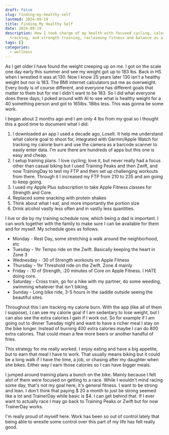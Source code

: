 ```yaml
---
draft: false
slug: finding-my-healthy-self
lastmod: 2024-09-19
title: Finding My Healthy Self
date: 2024-09-19
description: How I took charge of my health with focused cycling, calorie
  tracking, and strength training, reclaiming fitness and balance as a busy dad
tags: []
categories:
  - wellness
---
```


As I get older I have found the weight creeping up on me. I got on the scale one day early this summer and see my weight got up to 183 lbs. Back in HS when I wrestled it was at 130. Now I know 25 years later 130 isn't a healthy weight but nor is 183. The BMI internet calculators put me as overweight.  Every body is of course different, and everyone has different goals that matter to them but for me I didn't want to be 183. So I did what everyone does these days; I poked around with AI to see what is healthy weight for a 40 something person and got to 165lbs. 18lbs less. This was gonna be some work.

I began about 2 months ago and I am only 4 lbs from my goal so I thought this a good time to document what I did: 

1. I downloaded an app I used a decade ago, LoseIt. It help me understand what calorie goal to shoot for, integrated with Garmin/Apple Watch for tracking my calorie burn and use the camera as a barcode scanner to easily enter data. I'm sure there are hundreds of apps but this one is easy and cheap.
2. I setup training plans. I love cycling; love it, but never really had a focus other than casual biking but I used Training Peaks and then Zwift, and now TrainingDay to test my FTP and then set up challenging workouts from there. Through it I increased my FTP from 210 to 235 and am going to keep going.
3. I used my Apple Plus subscription to take Apple Fitness classes for Strength and Core.
4. Replaced some snacking with protein shakes
5. Think about what I eat, and more importantly the portion size
6. Drink alcohol vastly less often and in vastly less quantities. 

I live or die by my training schedule now, which being a dad is important. I can work together with the family to make sure I can be available for them and for myself. My schedule goes as follows.

* Monday - Rest Day, some stretching a walk around the neighborhood, etc
* Tuesday - 1hr Tempo ride on the Zwift. Basically keeping the heart in Zone 3
* Wednesday - :30 of Strength workouts on Apple Fitness
* Thursday - 1hr Threshold ride on the Zwift. Zone 4 mainly
* Friday - :10 of Strength, :20 minutes of Core on Apple Fitness. I HATE doing core.
* Saturday - Cross train, go for a hike with my partner, do some weeding, swimming whatever that isn't biking.
* Sunday - Long bike ride, 3-5 hours in the saddle outside seeing the beautiful sites.

Throughout this I am tracking my calorie burn. With the app (like all of them I suppose), I can see my calorie goal if I am sedentary to lose weight, but I can also see the extra calories I gain if I work out. So for example if I am going out to dinner Tuesday night and want to have a richer meal I stay on the bike longer. Instead of burning 400 extra calories maybe I can do 800 extra calories. That could mean a few more beers or another handful of fries. 

This strategy for me really worked. I enjoy eating and have a big appetite, but to earn that meal I have to work. That usually means biking but it could be a long walk if I have the time, a job, or chasing after my daughter when she bikes. Either way I earn those calories so I can have bigger meals.

I jumped around training plans a bunch on the bike. Mainly because I felt alot of them were focused on getting to a race. While I wouldn't mind racing some day, that's not my goal here, it's general fitness. I want to be strong and lean. I don't think that paying $ 20 a month to just be strong seemed like a lot and TrainerDay while basic is $4. I can get behind that. If I ever want to actually race I may go back to Training Peaks or Zwift but for now TrainerDay works.

I'm really proud of myself here. Work has been so out of control lately that being able to wrestle some control over this part of my life has felt really good. 
